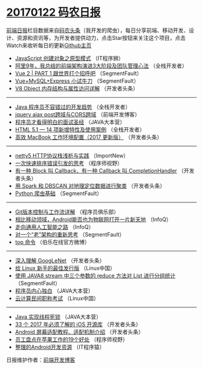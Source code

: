 # [20170122 码农日报](22.md)

[前端日报](https://qdkfweb.cn/c/news)栏目数据来自[码农头条](https://toutiao.qdkfweb.cn/)（我开发的爬虫），每日分享前端、移动开发、设计、资源和资讯等，为开发者提供动力，点击Star按钮来关注这个项目，点击Watch来收听每日的更新[Github主页](https://github.com/kujian/frontendDaily)
* [JavaScript 创建对象之原型模式](https://toutiao.qdkfweb.cn/23104.html) （IT程序狮）
* [阿里9年，我总结的前端架构演进3大阶段及团队管理心法](https://toutiao.qdkfweb.cn/23055.html) （全栈开发者）
* [Vue 2 | PART 1 跟世界打个招呼吧](https://toutiao.qdkfweb.cn/23094.html) （SegmentFault）
* [Vue+MySQL+Express 小试牛刀](https://toutiao.qdkfweb.cn/23096.html) （SegmentFault）
* [V8 Object 内存结构与属性访问详解](https://toutiao.qdkfweb.cn/23082.html) （开发者头条）

***
* [Java 程序员不容错过的开发趋势](https://toutiao.qdkfweb.cn/23054.html) （全栈开发者）
* [jquery ajax post跨域与CORS跨域](https://toutiao.qdkfweb.cn/23105.html) （前端开发博客）
* [程序员才看得明白的面试圣经](https://toutiao.qdkfweb.cn/23074.html) （JAVA大本营）
* [HTML 5.1 — 14 项新增特性及使用案例](https://toutiao.qdkfweb.cn/23057.html) （全栈开发者）
* [高效 MacBook 工作环境配置（2017 更新版）](https://toutiao.qdkfweb.cn/23078.html) （开发者头条）

***
* [netty5 HTTP协议栈浅析与实践](https://toutiao.qdkfweb.cn/23050.html) （ImportNew）
* [一次快速排序错误引发的思考](https://toutiao.qdkfweb.cn/23097.html) （程序师视野）
* [有一种 Block 叫 Callback，有一种 Callback 叫 CompletionHandler](https://toutiao.qdkfweb.cn/23080.html) （开发者头条）
* [用 Spark 和 DBSCAN 对地理定位数据进行聚类](https://toutiao.qdkfweb.cn/23110.html) （开发者头条）
* [Python 爬虫基础](https://toutiao.qdkfweb.cn/23095.html) （SegmentFault）

***
* [Git版本控制与工作流详解](https://toutiao.qdkfweb.cn/23076.html) （程序员俱乐部）
* [相比移动领域，Android能否也为物联网打开一片新天地](https://toutiao.qdkfweb.cn/23048.html) （InfoQ）
* [走向通用人工智能之路](https://toutiao.qdkfweb.cn/23049.html) （InfoQ）
* [对一个“老”架构的重新思考](https://toutiao.qdkfweb.cn/23093.html) （SegmentFault）
* [top 命令](https://toutiao.qdkfweb.cn/23109.html) （伯乐在线官方微博）

***
* [深入理解 GoogLeNet](https://toutiao.qdkfweb.cn/23113.html) （开发者头条）
* [给 Linux 新手的最佳发行版](https://toutiao.qdkfweb.cn/23067.html) （Linux中国）
* [使用 JAVA8 stream 中三个参数的 reduce 方法对 List 进行分组统计](https://toutiao.qdkfweb.cn/23092.html) （SegmentFault）
* [程序员内心独白](https://toutiao.qdkfweb.cn/23072.html) （JAVA大本营）
* [云计算民间职称考试](https://toutiao.qdkfweb.cn/23066.html) （Linux中国）

***
* [Java 实现线程死锁](https://toutiao.qdkfweb.cn/23073.html) （JAVA大本营）
* [33 个 2017 年必须了解的 iOS 开源库](https://toutiao.qdkfweb.cn/23084.html) （开发者头条）
* [Android 屏幕适配教程、适配机制介绍](https://toutiao.qdkfweb.cn/23077.html) （开发者头条）
* [员工盘点在苹果工作的19个好处](https://toutiao.qdkfweb.cn/23098.html) （程序师视野）
* [整理的Android开发资源](https://toutiao.qdkfweb.cn/23089.html) （IT程序猿）

日报维护作者：[前端开发博客](https://qdkfweb.cn/) 